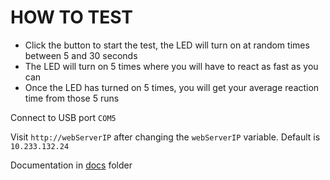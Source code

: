 
 # HOW TO TEST
 * Click the button to start the test, the LED will turn on at random times between 5 and 30 seconds
 * The LED will turn on 5 times where you will have to react as fast as you can
 * Once the LED has turned on 5 times, you will get your average reaction time from those 5 runs

 Connect to USB port `COM5`

 Visit `http://webServerIP` after changing the `webServerIP` variable. Default is `10.233.132.24`

 Documentation in [docs](docs) folder